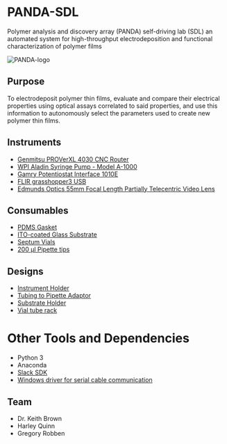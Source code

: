 # PANDA-SDL
Polymer analysis and discovery array (PANDA) self-driving lab (SDL) an automated system for high-throughput electrodeposition and functional characterization of polymer films

![PANDA-logo](https://github.com/BU-KABlab/PANDA-SDL/PANDAlogo.png)
## Purpose
To electrodeposit polymer thin films, evaluate and compare their electrical properties using optical assays correlated to said properties, and use this information to autonomously select the parameters used to create new polymer thin films.

## Instruments
* [Genmitsu PROVerXL 4030 CNC Router](https://www.sainsmart.com/products/genmitsu-proverxl-4030-cnc-router-with-carveco-maker-subscription)
* [WPI Aladin Syringe Pump - Model A-1000](https://www.wpiinc.com/var-al1000hp-aladdin-single-syringe-pump-high-pressure)
* [Gamry Potentiostat Interface 1010E](https://www.gamry.com/potentiostats/interface-1010e-potentiostat/)
* [FLIR grasshopper3 USB](https://www.flir.com/products/grasshopper3-usb3/)
* [Edmunds Optics 55mm Focal Length Partially Telecentric Video Lens](https://www.edmundoptics.com/p/55mm-focal-length-partially-telecentric-video-lens/10573/)

## Consumables
* [PDMS Gasket](https://cad.onshape.com/documents/8f40aa9641f7f1039e816474/w/adf97a8228dac96fc46992ed/e/9cba4213e4509f8c1b8e8175)
* [ITO-coated Glass Substrate]()
* [Septum Vials](https://www.fishersci.com/shop/products/clear-voa-glass-vials-0-125in-septa/12-100-112)
* [200 µl Pipette tips]()
  
## Designs
* [Instrument Holder](https://cad.onshape.com/documents/c75fe6bc68ee2746309c067f/w/80942d9f5953df01d216df22/e/fce6103128a9bdf7b907dcd4)
* [Tubing to Pipette Adaptor](https://github.com/erasmus95/PANDA-BEAR/blob/main/3d-prints/Adapter_v3_fine.stl)
* [Substrate Holder](https://cad.onshape.com/documents/ccde1516ba2f6a9f288ba4a5/w/6078df451920f962c99dc5d0/e/e23eb57422b3a293c7468839)
* [Vial tube rack](https://github.com/erasmus95/PANDA-BEAR/blob/main/3d-prints/TubeRack_2mLx10_v1_scaled.stl)

# Other Tools and Dependencies
* Python 3
* Anaconda
* [Slack SDK](https://slack.dev/python-slack-sdk/)
* [Windows driver for serial cable communication](https://www.silabs.com/documents/public/software/CP210x_Universal_Windows_Driver.zip)


## Team
* Dr. Keith Brown
* Harley Quinn
* Gregory Robben
